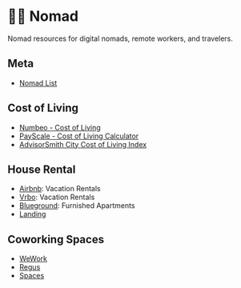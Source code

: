 # 🕴🏻 Nomad

Nomad resources for digital nomads, remote workers, and travelers.

## Meta

- [Nomad List](https://nomadlist.com/)

## Cost of Living

- [Numbeo - Cost of Living](https://www.numbeo.com/cost-of-living/)
- [PayScale - Cost of Living Calculator](https://www.payscale.com/cost-of-living-calculator)
- [AdvisorSmith City Cost of Living Index](https://advisorsmith.com/data/coli/)

## House Rental

- [Airbnb](https://www.airbnb.com/): Vacation Rentals
- [Vrbo](https://www.vrbo.com/): Vacation Rentals
- [Blueground](https://www.theblueground.com/): Furnished Apartments
- [Landing](https://www.hellolanding.com/)

## Coworking Spaces

- [WeWork](https://www.wework.com/)
- [Regus](https://www.regus.com/)
- [Spaces](https://www.spacesworks.com/)
